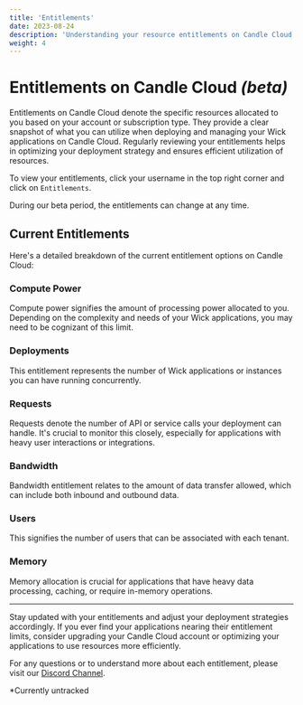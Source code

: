 ```yaml
---
title: 'Entitlements'
date: 2023-08-24
description: 'Understanding your resource entitlements on Candle Cloud.'
weight: 4
---
```


# Entitlements on Candle Cloud _(beta)_

Entitlements on Candle Cloud denote the specific resources allocated to you based on your account or subscription type. They provide a clear snapshot of what you can utilize when deploying and managing your Wick applications on Candle Cloud. Regularly reviewing your entitlements helps in optimizing your deployment strategy and ensures efficient utilization of resources.

To view your entitlements, click your username in the top right corner and click on `Entitlements`.

During our beta period, the entitlements can change at any time.

## Current Entitlements

Here's a detailed breakdown of the current entitlement options on Candle Cloud:

### Compute Power

Compute power signifies the amount of processing power allocated to you. Depending on the complexity and needs of your Wick applications, you may need to be cognizant of this limit.

### Deployments

This entitlement represents the number of Wick applications or instances you can have running concurrently.

### Requests

Requests denote the number of API or service calls your deployment can handle. It's crucial to monitor this closely, especially for applications with heavy user interactions or integrations.

### Bandwidth

Bandwidth entitlement relates to the amount of data transfer allowed, which can include both inbound and outbound data.

### Users

This signifies the number of users that can be associated with each tenant.

### Memory

Memory allocation is crucial for applications that have heavy data processing, caching, or require in-memory operations.

---

Stay updated with your entitlements and adjust your deployment strategies accordingly. If you ever find your applications nearing their entitlement limits, consider upgrading your Candle Cloud account or optimizing your applications to use resources more efficiently.

For any questions or to understand more about each entitlement, please visit our [Discord Channel](https://discord.gg/candle).

\*Currently untracked
